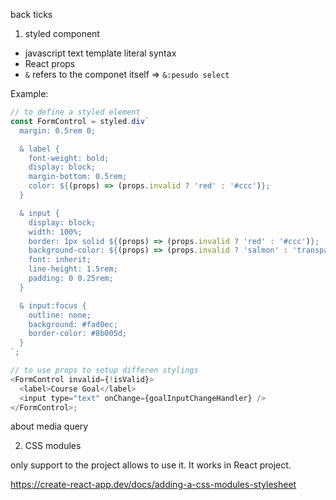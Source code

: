 back ticks

1. styled component

- javascript text template literal syntax
- React props
- `&` refers to the componet itself => `&:pesudo select`

Example:

```javascript
// to define a styled element
const FormControl = styled.div`
  margin: 0.5rem 0;

  & label {
    font-weight: bold;
    display: block;
    margin-bottom: 0.5rem;
    color: ${(props) => (props.invalid ? 'red' : '#ccc')};
  }

  & input {
    display: block;
    width: 100%;
    border: 1px solid ${(props) => (props.invalid ? 'red' : '#ccc')};
    background-color: ${(props) => (props.invalid ? 'salmon' : 'transparent')};
    font: inherit;
    line-height: 1.5rem;
    padding: 0 0.25rem;
  }

  & input:focus {
    outline: none;
    background: #fad0ec;
    border-color: #8b005d;
  }
`;

// to use props to setup differen stylings
<FormControl invalid={!isValid}>
  <label>Course Goal</label>
  <input type="text" onChange={goalInputChangeHandler} />
</FormControl>;
```

about media query

2. CSS modules

only support to the project allows to use it. It works in React project.

https://create-react-app.dev/docs/adding-a-css-modules-stylesheet
